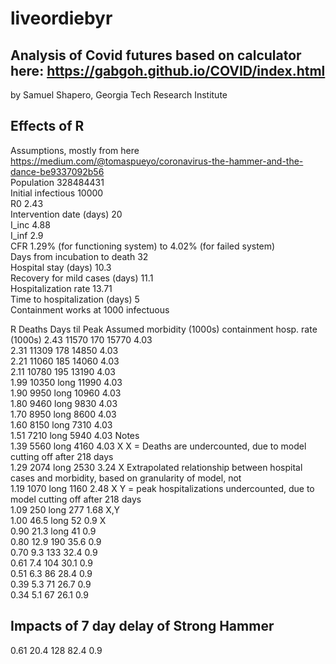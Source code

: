# liveordiebyr
## Analysis of Covid futures based on calculator here: 	https://gabgoh.github.io/COVID/index.html									

by Samuel Shapero, Georgia Tech Research Institute														
														
## Effects of R														
Assumptions, mostly from here	https://medium.com/@tomaspueyo/coronavirus-the-hammer-and-the-dance-be9337092b56 										
Population						328484431											
Initial infectious				10000											
R0								2.43										
Intervention date (days)		20									
I_inc							4.88		
I_inf							2.9						
CFR								1.29% (for functioning system) to 4.02% (for failed system)											
Days from incubation to death 	32											
Hospital stay (days)			10.3							
Recovery for mild cases (days)	11.1							
Hospitalization rate			13.71											
Time to hospitalization (days)	5											
Containment works at 1000 infectuous														
														
R	Deaths	Days til	Peak		Assumed morbidity
	(1000s)	containment	hosp.		rate
						(1000s)
2.43	11570	170		15770		4.03									
2.31	11309	178		14850		4.03									
2.21	11060	185		14060		4.03									
2.11	10780	195		13190		4.03									
1.99	10350	long	11990		4.03									
1.90	9950	long	10960		4.03									
1.80	9460	long	9830		4.03									
1.70	8950	long	8600		4.03									
1.60	8150	long	7310		4.03									
1.51	7210	long	5940		4.03			Notes						
1.39	5560	long	4160		4.03		X	X = Deaths are undercounted, due to model cutting off after 218 days						
1.29	2074	long	2530		3.24		X	Extrapolated relationship between hospital cases and morbidity, based on granularity of model, not 						
1.19	1070	long	1160		2.48		X	Y = peak hospitalizations undercounted, due to model cutting off after 218 days						
1.09	250 	long	277			1.68		X,Y							
1.00	46.5	long	52			0.9			X							
0.90	21.3	long	41			0.9									
0.80	12.9	190		35.6		0.9									
0.70	9.3 	133		32.4		0.9									
0.61	7.4 	104		30.1		0.9									
0.51	6.3 	86		28.4		0.9									
0.39	5.3 	71		26.7		0.9									
0.34	5.1 	67		26.1		0.9									

## Impacts of 7 day delay of Strong Hammer	
0.61	20.4	128		82.4		0.9

